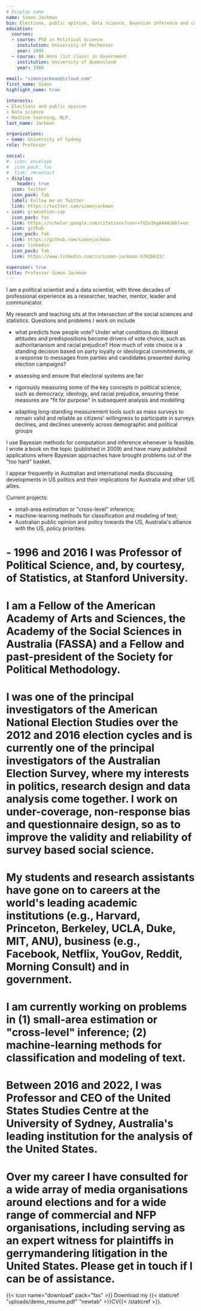 ```yaml
---
# Display name
name: Simon Jackman
bio: Elections, public opinion, data science, Bayesian inference and computation, data viz.
education:
  courses:
  - course: PhD in Political Science
    institution: University of Rochester
    year: 1995
  - course: BA Hons (1st class) in Government
    institution: University of Queensland
    year: 1988
    
email: "simonjackman@icloud.com"
first_name: Simon
highlight_name: true

interests:
- Elections and public opinion
- Data science
- Machine learning, NLP, 
last_name: Jackman

organizations:
- name: University of Sydney
role: Professor

social:
#- icon: envelope
#  icon_pack: fas
#  link: /#contact
- display:
    header: true
  icon: twitter
  icon_pack: fab
  label: Follow me on Twitter
  link: https://twitter.com/simonjackman
- icon: graduation-cap
  icon_pack: fas
  link: https://scholar.google.com/citations?user=TO3o3kgAAAAJ&hl=en
- icon: github
  icon_pack: fab
  link: https://github.com/simonjackman
- icon: linkedin
  icon_pack: fab
  link: https://www.linkedin.com/in/simon-jackman-b702bb13/

superuser: true
title: Professor Simon Jackman
---
```


I am a political scientist and a data scientist, with three decades of professional experience as a researcher, teacher, mentor, leader and communicator.

My research and teaching sits at the intersection of the social sciences and statistics.  Questions and problems I work on include

- what predicts how people vote?  Under what conditions do illiberal attitudes and predispositions become drivers of vote choice, such as authoritarianism and racial prejudice?   How much of vote choice is a standing decision based on party loyalty or ideological commitments, or a response to messages from parties and candidates presented during election campaigns?

- assessing and ensure that electoral systems are fair

- rigorously measuring some of the key concepts in political science, such as democracy, ideology, and racial prejudice, ensuring these measures are "fit for purpose" in subsequent analysis and modelling

- adapting long-standing measurement tools such as mass surveys to remain valid and reliable as citizens' willingness to participate in surveys declines, and declines unevenly across demographic and political groups

I use Bayesian methods for computation and inference whenever is feasible.   I wrote a book on the topic (published in 2009) and have many published applications where Bayesian approaches have brought problems out of the "too hard" basket.

I appear frequently in Australian and international media discussing developments in US politics and their implications for Australia and other US allies.

Current projects:

- small-area estimation or "cross-level" inference; 
- machine-learning methods for classification and modeling of text;
- Australian public opinion and policy towards the US, Australia's alliance with the US, policy priorities.

# - 1996 and 2016 I was Professor of Political Science, and, by courtesy, of Statistics, at Stanford University.  
# 
# I am a Fellow of the American Academy of Arts and Sciences, the Academy of the Social Sciences in Australia (FASSA) and a Fellow and past-president of the Society for Political Methodology.   
# 
# I was one of the principal investigators of the American National Election Studies over the 2012 and 2016 election cycles and is currently one of the principal investigators of the Australian Election Survey, where my interests in politics, research design and data analysis come together.   I work on under-coverage, non-response bias and questionnaire design, so as to improve the validity and reliability of survey based social science.
# 
# 
# 
# My students and research assistants have gone on to careers at the world's leading academic institutions (e.g., Harvard, Princeton, Berkeley, UCLA, Duke, MIT, ANU), business (e.g., Facebook, Netflix, YouGov, Reddit, Morning Consult) and in government.
# 
# I am currently working on problems in (1) small-area estimation or "cross-level" inference; (2) machine-learning methods for classification and modeling of text.
# 
# Between 2016 and 2022, I was Professor and CEO of the United States Studies Centre at the University of Sydney, Australia's leading institution for the analysis of the United States.
# 
# Over my career I have consulted for a wide array of media organisations around elections and for a wide range of commercial and NFP organisations, including serving as an expert witness for plaintiffs in gerrymandering litigation in the United States.   Please get in touch if I can be of assistance.

{{< icon name="download" pack="fas" >}} Download my {{< staticref "uploads/demo_resume.pdf" "newtab" >}}CV{{< /staticref >}}.

